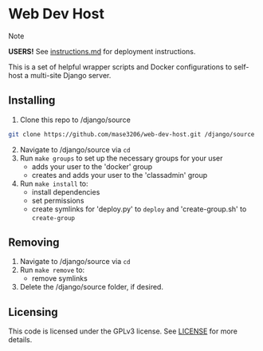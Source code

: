 # Web Dev Host

> [!NOTE]
> **USERS!** See [instructions.md](./instructions.md) for deployment instructions.

This is a set of helpful wrapper scripts and Docker configurations to self-host a multi-site Django server.

## Installing

1. Clone this repo to /django/source
```bash
git clone https://github.com/mase3206/web-dev-host.git /django/source
```
2. Navigate to /django/source via `cd`
3. Run `make groups` to set up the necessary groups for your user
	- adds your user to the 'docker' group
	- creates and adds your user to the 'classadmin' group
4. Run `make install` to:
	- install dependencies
	- set permissions
	- create symlinks for 'deploy.py' to `deploy` and 'create-group.sh' to `create-group`


## Removing

1. Navigate to /django/source via `cd`
2. Run `make remove` to:
	- remove symlinks
3. Delete the /django/source folder, if desired.


## Licensing

This code is licensed under the GPLv3 license. See [LICENSE](./LICENSE) for more details.